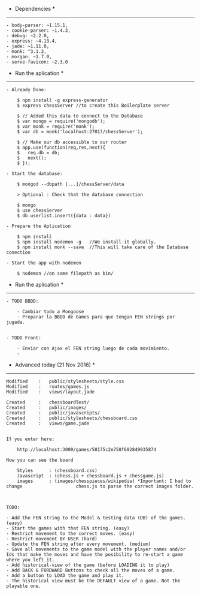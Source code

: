 

* Dependencies *
---------------

	- body-parser: ~1.15.1,
	- cookie-parser: ~1.4.3,
	- debug: ~2.2.0,
	- express: ~4.13.4,
	- jade: ~1.11.0,
	- monk: ^3.1.3,
	- morgan: ~1.7.0,
	- serve-favicon: ~2.3.0


* Run the aplication *
---------------------

	- Already Done: 

		$ npm install -g express-generator
		$ express chessServer //to create this Boilerplate server

		$ // Added this data to connect to the Database
		$ var mongo = require('mongodb');
		$ var monk = require('monk');
		$ var db = monk('localhost:27017/chessServer');

		$ // Make our db accessible to our router
		$ app.use(function(req,res,next){
		$ 	req.db = db;
		$ 	next();
		$ });

	- Start the database: 

		$ mongod --dbpath [...]/chessServer/data

		> Optional : Check that the database connection 

		$ mongo
		$ use chessServer
		$ db.userlist.insert({data : data}) 

	- Prepare the Aplication

		$ npm install
		$ npm install nodemon -g   //We install it globally.
		$ npm install monk --save  //This will take care of the Database conection

	- Start the app with nodemon

		$ nodemon //on same filepath as bin/


* Run the aplication *
---------------------

	- TODO BBDD: 

		- Cambiar todo a Mongoose
		- Preparar la BBDD de Games para que tengan FEN strings por jugada. 
		

	- TODO Front:

		- Enviar con Ajax el FEN string luego de cada movimiento. 
		- 

* Advanced today (21 Nov 2016) *
---------------------------------

	Modified	:	public/stylesheets/style.css
	Modified	:	routes/games.js
	Modified	:	views/layout.jade

	Created 	: 	chessboardTest/
	Created 	: 	public/images/
	Created 	: 	public/javascripts/
	Created 	: 	public/stylesheets/chessboard.css
	Created 	: 	views/game.jade


	If you enter here: 

		http://localhost:3000/games/58175c2e758f692849935874

	Now you can see the board 

		Styles 		: (chessboard.css)
		Javascript  : (chess.js + chessboard.js + chessgame.js)
		images		: (images/chesspieces/wikipedia) *Important: I had to change 					chess.js to parse the correct images folder. 



	TODO: 

	- Add the FEN string to the Model & testing data (DB) of the games. (easy)
	- Start the games with that FEN string. (easy)
	- Restrict movement to the correct moves. (easy)
	- Restrict movement BY USER (hard)
	- Update the FEN string after every movement. (medium)
	- Save all movements to the game model with the player names and/or Ids that make the moves and have the posibility to re-start a game where you left it.
	- Add historical-view of the game (before LOADING it to play)  
	- Add BACK & FORDWARD Buttons to check all the moves of a game.
	- Add a button to LOAD the game and play it. 
	- The historical view must be the DEFAULT view of a game. Not the playable one.  





